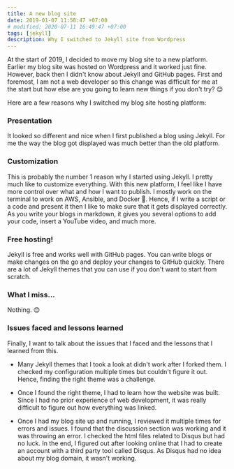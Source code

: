 ```yaml
---
title: A new blog site
date: 2019-01-07 11:58:47 +07:00
# modified: 2020-07-11 16:49:47 +07:00
tags: [jekyll]
description: Why I switched to Jekyll site from Wordpress
---
```


At the start of 2019, I decided to move my blog site to a new platform. Earlier my blog site was hosted on Wordpress and it worked just fine. However, back then I didn't know about Jekyll and GitHub pages. First and foremost, I am not a web developer so this change was difficult for me at the start but how else are you going to learn new things if you don't try? 😊

Here are a few reasons why I switched my blog site hosting platform:

### Presentation

It looked so different and nice when I first published a blog using Jekyll. For me the way the blog got displayed was much better than the old platform. 

### Customization

This is probably the number 1 reason why I started using Jekyll. I pretty much like to customize everything. With this new platform, I feel like I have more control over what and how I want to publish. I mostly work on the terminal to work on AWS, Ansible, and Docker 🐳. Hence, if I write a script or a code and present it then I like to make sure that it gets displayed correctly. As you write your blogs in markdown, it gives you several options to add your code, insert a YouTube video, and much more.

### Free hosting!

Jekyll is free and works well with GitHub pages. You can write blogs or make changes on the go and deploy your changes to GitHub quickly. There are a lot of Jekyll themes that you can use if you don't want to start from scratch. 

### What I miss...

Nothing. 😊

### Issues faced and lessons learned

Finally, I want to talk about the issues that I faced and the lessons that I learned from this.

- Many Jekyll themes that I took a look at didn't work after I forked them. I checked my configuration multiple times but couldn't figure it out. Hence, finding the right theme was a challenge. 

- Once I found the right theme, I had to learn how the website was built. Since I had no prior experience of web development, it was really difficult to figure out how everything was linked.

- Once I had my blog site up and running, I reviewed it multiple times for errors and issues. I found that the discussion section was working and it was throwing an error. I checked the html files related to Disqus but had no luck. In the end, I figured out after looking online that I had to create an account with a third party tool called Disqus. As Disqus had no idea about my blog domain, it wasn't working. 